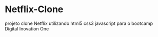 # Netflix-Clone
projeto clone Netflix utilizando html5 css3 javascript para o bootcamp  Digital Inovation One

